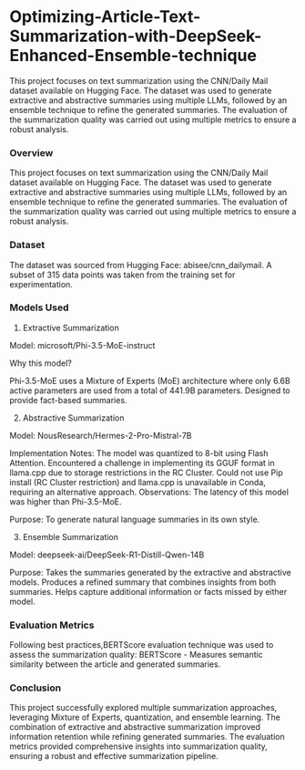 # Optimizing-Article-Text-Summarization-with-DeepSeek-Enhanced-Ensemble-technique
This project focuses on text summarization using the CNN/Daily Mail dataset available on Hugging Face. The dataset was used to generate extractive and abstractive summaries using multiple LLMs, followed by an ensemble technique to refine the generated summaries. The evaluation of the summarization quality was carried out using multiple metrics to ensure a robust analysis.

### Overview

This project focuses on text summarization using the CNN/Daily Mail dataset available on Hugging Face. The dataset was used to generate extractive and abstractive summaries using multiple LLMs, followed by an ensemble technique to refine the generated summaries. The evaluation of the summarization quality was carried out using multiple metrics to ensure a robust analysis.

### Dataset

The dataset was sourced from Hugging Face: abisee/cnn_dailymail.
A subset of 315 data points was taken from the training set for experimentation.

### Models Used

1) Extractive Summarization

Model: microsoft/Phi-3.5-MoE-instruct

Why this model?

Phi-3.5-MoE uses a Mixture of Experts (MoE) architecture where only 6.6B active parameters are used from a total of 441.9B parameters.
Designed to provide fact-based summaries.

2) Abstractive Summarization

Model: NousResearch/Hermes-2-Pro-Mistral-7B

Implementation Notes:
The model was quantized to 8-bit using Flash Attention.
Encountered a challenge in implementing its GGUF format in llama.cpp due to storage restrictions in the RC Cluster.
Could not use Pip install (RC Cluster restriction) and llama.cpp is unavailable in Conda, requiring an alternative approach.
Observations: The latency of this model was higher than Phi-3.5-MoE.

Purpose: To generate natural language summaries in its own style.

3) Ensemble Summarization

Model: deepseek-ai/DeepSeek-R1-Distill-Qwen-14B

Purpose:
Takes the summaries generated by the extractive and abstractive models.
Produces a refined summary that combines insights from both summaries.
Helps capture additional information or facts missed by either model.

### Evaluation Metrics

Following best practices,BERTScore evaluation technique was used to assess the summarization quality:
BERTScore - Measures semantic similarity between the article and generated summaries.

### Conclusion

This project successfully explored multiple summarization approaches, leveraging Mixture of Experts, quantization, and ensemble learning. The combination of extractive and abstractive summarization improved information retention while refining generated summaries. The evaluation metrics provided comprehensive insights into summarization quality, ensuring a robust and effective summarization pipeline.
